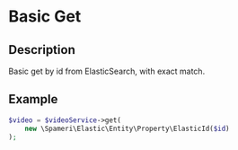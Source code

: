 # Basic Get

## Description
Basic get by id from ElasticSearch, with exact match.

## Example
```php
$video = $videoService->get(
	new \Spameri\Elastic\Entity\Property\ElasticId($id)
);
```
